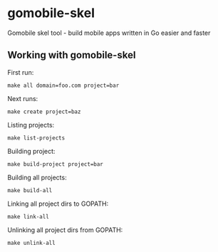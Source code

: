# gomobile-skel
Gomobile skel tool - build mobile apps written in Go easier and faster


## Working with gomobile-skel

First run:

`make all domain=foo.com project=bar`


Next runs:

`make create project=baz`


Listing projects:

`make list-projects`


Building project:

`make build-project project=bar`

Building all projects:

`make build-all`

Linking all project dirs to GOPATH:

`make link-all`

Unlinking all project dirs from GOPATH:

`make unlink-all`
